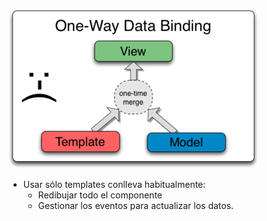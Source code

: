 
![](assets/data-binding.png)

- Usar sólo templates conlleva habitualmente:
    - Redibujar todo el componente
    - Gestionar los eventos para actualizar los datos.
